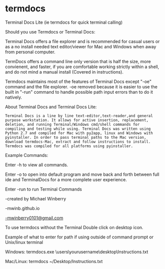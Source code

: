 # termdocs

Terminal Docs Lite (ie termdocs for quick terminal calling)
 
Should you use Termdocs or Terminal Docs:
 
Terminal Docs offers a file explorer and is recommended for casual users or as a no install needed text editor/viewer for Mac and Windows when away from personal computer. 
 
TermDocs offers a command line only version that is half the size, more convienent, and faster, if you are comfortable working strictly within a shell, and do not mind a manual install (Covered in instructions). 
 
Termdocs maintains most of the features of Terminal Docs except "-oe" command and the file explorer. -oe removed because it is easier to use the built in "-run" command to handle possible path input errors than to do it natively. 

About Terminal Docs and Terminal Docs Lite:
 
    Terminal Docs is a line by line text-editor,text-reader,and general purpose workstation. It allows for active insertion, replacement, deletion, and running Terminal/Windows cmd/shell commands for compiling and testing while using. Terminal Docs was written using Python 2.7 and compiled for Mac with py2app, linux and Windows with pyinstaller. In order to pass terminal paths to the Mac version, download termdocs-Mac, extract and follow instructions to install. Termdocs was compiled for all platforms using pyinstaller.

Example Commands:

Enter -h to view all commands. 

Enter -o to open into default program and move back and forth between full ide and TerminalDocs for a more complete user experience. 

Enter -run to run Terminal Commands
 
-created by Michael Winberry
 
-mwinb.github.io
 
-mwinberry0101@gmail.com

To use termdocs without the Terminal Double click on desktop icon. 

Example of what to enter for path if using outside of command prompt or Unix/linux terminal
 
Windows:  termdocs.exe \users\yourusername\desktop\Instructions.txt
 
Mac/Linux:  termdocs ~/Desktop/Instructions.txt
